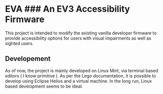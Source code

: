 # EVA ### An EV3 Accessibility Firmware
This project is intended to modify the existing vanilla developer firmware 
to provide accessibility options for users with visual impairments as well 
as sighted users.


## Developement
As of now, the project is mainly developed on Linux Mint, via terminal based
editors ( I know primitive ). As per the Lego documentation, it is possible
to develop using Eclipse Helios and a virtual machine. In the long run,
Linux based development seems to be ideal. 
